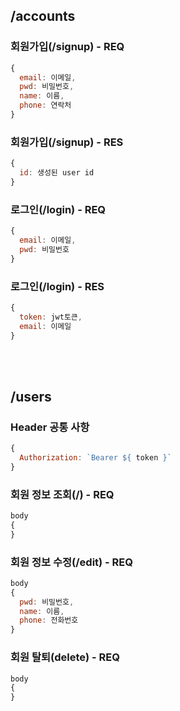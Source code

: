 ## /accounts
### 회원가입(/signup) - REQ


```javascript
{
  email: 이메일,
  pwd: 비밀번호,
  name: 이름,
  phone: 연락처
}
```


### 회원가입(/signup) - RES
```javascript
{
  id: 생성된 user id
}
```
### 로그인(/login) - REQ
```javascript
{
  email: 이메일,
  pwd: 비밀번호
}
```
### 로그인(/login) - RES
```javascript
{
  token: jwt토큰,
  email: 이메일
}
```

<br/><br/>
## /users
### Header 공통 사항
```javascript
{
  Authorization: `Bearer ${ token }`
}
```
### 회원 정보 조회(/) - REQ
```javascript
body
{
}
```
### 회원 정보 수정(/edit) - REQ
```javascript
body
{
  pwd: 비밀번호,
  name: 이름,
  phone: 전화번호
}
```
### 회원 탈퇴(delete) - REQ
```javascript
body
{
}
```
